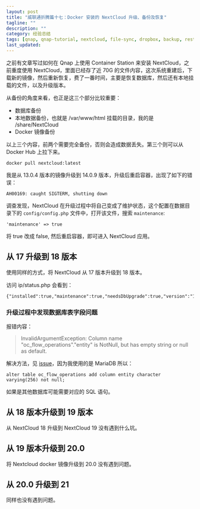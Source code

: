 ```yaml
---
layout: post
title: "威联通折腾篇十七：Docker 安装的 NextCloud 升级、备份及恢复"
tagline: ""
description: ""
category: 经验总结
tags: [qnap, qnap-tutorial, nextcloud, file-sync, dropbox, backup, restore, mysql, sql]
last_updated:
---
```



之前有文章写过如何在 Qnap 上使用 Container Station 来安装 NextCloud，之前重度使用 NextCloud，里面已经存了近 70G 的文件内容，这次系统重建后，下载新的镜像，然后重新恢复，费了一番时间，主要是恢复数据库，然后还有本地挂载的文件，以及升级版本。

从备份的角度来看，也正是这三个部分比较重要：

- 数据库备份
- 本地数据备份，也就是 /var/www/html 挂载的目录，我的是 /share/NextCloud
- Docker 镜像备份

以上三个内容，前两个需要完全备份，否则会造成数据丢失。第三个则可以从 Docker Hub 上拉下来。

	docker pull nextcloud:latest

我是从 13.0.4 版本的镜像升级到 14.0.9 版本，升级后重启容器，出现了如下的错误：

	AH00169: caught SIGTERM, shutting down

调查发现，NextCloud 在升级过程中将自己变成了维护状态，这个配置在数据目录下的 `config/config.php` 文件中，打开该文件，搜索 `maintenance`:

	'maintenance' => true

将 true 改成 false, 然后重启容器，即可进入 NextCloud 应用。

## 从 17 升级到 18 版本

使用同样的方式，将 NextCloud 从 17 版本升级到 18 版本。

访问 ip/status.php 会看到：

	{"installed":true,"maintenance":true,"needsDbUpgrade":true,"version":"18.0.11.2","versionstring":"18.0.11","edition":"","productname":"Nextcloud","extendedSupport":false}

### 升级过程中发现数据库表字段问题

报错内容：

> InvalidArgumentException: Column name "oc_flow_operations"."entity" is NotNull, but has empty string or null as default.

解决方法，见 [issue](https://github.com/nextcloud/server/issues/23174)，因为我使用的是 MariaDB  所以：

	alter table oc_flow_operations add column entity character varying(256) not null;

如果是其他数据库可能需要对应的 SQL 语句。

## 从 18 版本升级到 19 版本

从 NextCloud 18 升级到 NextCloud 19 没有遇到什么坑。


## 从 19 版本升级到 20.0

将 Nextcloud docker 镜像升级到 20.0 没有遇到问题。

## 从 20.0 升级到 21

同样也没有遇到问题。

